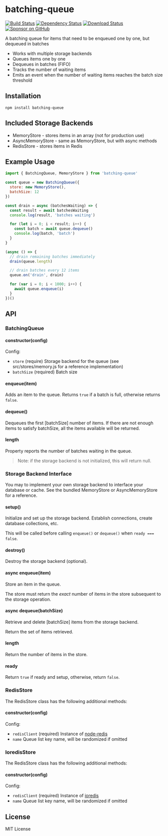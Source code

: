 # batching-queue

[![Build Status](https://travis-ci.org/compwright/batching-queue.svg?branch=master)](https://travis-ci.org/compwright/batching-queue)
[![Dependency Status](https://img.shields.io/david/compwright/batching-queue.svg?style=flat-square)](https://david-dm.org/compwright/batching-queue)
[![Download Status](https://img.shields.io/npm/dm/batching-queue.svg?style=flat-square)](https://www.npmjs.com/package/batching-queue)
[![Sponsor on GitHub](https://img.shields.io/static/v1?label=Sponsor&message=❤&logo=GitHub&link=https://github.com/sponsors/compwright)](https://github.com/sponsors/compwright)

A batching queue for items that need to be enqueued one by one, but dequeued in batches

* Works with multiple storage backends
* Queues items one by one
* Dequeues in batches (FIFO)
* Tracks the number of waiting items
* Emits an event when the number of waiting items reaches the batch size threshold

## Installation

```
npm install batching-queue
```

## Included Storage Backends

* MemoryStore - stores items in an array (not for production use)
* AsyncMemoryStore - same as MemoryStore, but with async methods
* RedisStore - stores items in Redis

## Example Usage

```javascript
import { BatchingQueue, MemoryStore } from 'batching-queue'

const queue = new BatchingQueue({
  store: new MemoryStore(),
  batchSize: 12
})

const drain = async (batchesWaiting) => {
  const result = await batchesWaiting
  console.log(result, 'batches waiting')

  for (let i = 0; i < result; i++) {
    const batch = await queue.dequeue()
    console.log(batch, 'batch')
  }
}

(async () => {
  // drain remaining batches immediately
  drain(queue.length)

  // drain batches every 12 items
  queue.on('drain', drain)

  for (var i = 0; i < 1000; i++) {
    await queue.enqueue(i)
  }
})()
```

## API

### BatchingQueue

#### constructor(config)

Config:

* `store` (require) Storage backend for the queue (see src/stores/memory.js for a reference implementation)
* `batchSize` (required) Batch size

#### enqueue(item)

Adds an item to the queue. Returns `true` if a batch is full, otherwise returns `false`.

#### dequeue()

Dequeues the first [batchSize] number of items. If there are not enough items to satisfy batchSize, all the items available will be returned.

#### length

Property reports the number of batches waiting in the queue.

> Note: if the storage backend is not initialized, this will return null.

### Storage Backend Interface

You may to implement your own storage backend to interface your database or cache. See the bundled MemoryStore or AsyncMemoryStore for a reference.

#### setup()

Initialize and set up the storage backend. Establish connections, create database collections, etc.

This will be called before calling `enqueue()` or `dequeue()` when `ready === false`.

#### destroy()

Destroy the storage backend (optional).

#### async enqueue(item)

Store an item in the queue.

The store must return the *exact* number of items in the store subsequent to the storage operation.

#### async dequeue(batchSize)

Retrieve and delete [batchSize] items from the storage backend.

Return the set of items retrieved.

#### length

Return the number of items in the store.

#### ready

Return `true` if ready and setup, otherwise, return `false`.

### RedisStore

The RedisStore class has the following additional methods:

#### constructor(config)

Config:

* `redisClient` (required) Instance of [node-redis](https://npmjs.org/package/redis)
* `name` Queue list key name, will be randomized if omitted

### IoredisStore

The RedisStore class has the following additional methods:

#### constructor(config)

Config:

* `redisClient` (required) Instance of [ioredis](https://npmjs.org/package/ioredis)
* `name` Queue list key name, will be randomized if omitted

## License

MIT License
